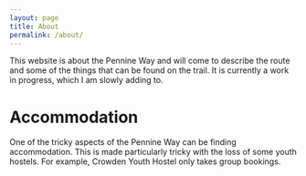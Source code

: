 ```yaml
---
layout: page
title: About
permalink: /about/
---
```


This website is about the Pennine Way and will come to describe the route and some of the things that can be found on the trail. It is currently a work in progress, which I am slowly adding to.

# Accommodation
One of the tricky aspects of the Pennine Way can be finding accommodation. This is made particularly tricky with the loss of some youth hostels. For example, Crowden Youth Hostel only takes group bookings.
